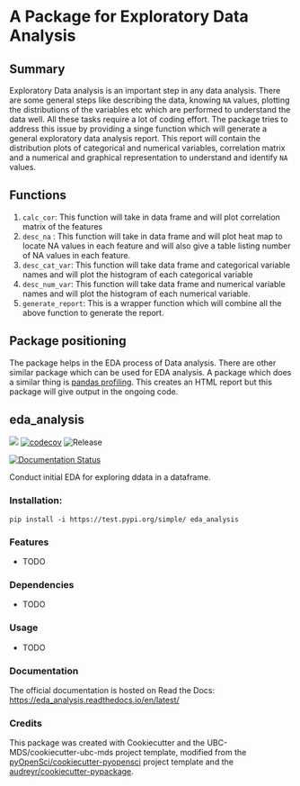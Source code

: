 # A Package for Exploratory Data Analysis

## Summary

Exploratory Data analysis is an important step in any data analysis. There are some general steps like describing the data, knowing `NA` values, plotting the distributions of the variables etc which are performed to understand the data well. All these tasks require a lot of coding effort. The package tries to address this issue by providing a singe function which will generate a general exploratory data analysis report. This report will contain the distribution plots of categorical and numerical variables, correlation matrix and a numerical and graphical representation to understand and identify `NA` values.

## Functions

1. `calc_cor`: This function will take in data frame and will plot correlation matrix of the features
2. `desc_na` : This function will take in data frame and will plot heat map to locate NA values in each feature and will also give a table listing number of NA values in each feature.
3. `desc_cat_var`: This function will take data frame and categorical variable names and will plot the histogram of each categorical variable
4. `desc_num_var`: This function will take data frame and numerical variable names and will plot the histogram of each numerical variable.
5. `generate_report`: This is a wrapper function which will combine all the above function to generate the report.

## Package positioning

The package helps in the EDA process of Data analysis. There are other similar package which can be used for EDA analysis. A package which does a similar thing is [pandas profiling](https://github.com/pandas-profiling/pandas-profiling). This creates an HTML report but this package will give output in the ongoing code.


## eda_analysis 

![](https://github.com/sweber15/eda_analysis/workflows/build/badge.svg) [![codecov](https://codecov.io/gh/sweber15/eda_analysis/branch/master/graph/badge.svg)](https://codecov.io/gh/sweber15/eda_analysis) ![Release](https://github.com/sweber15/eda_analysis/workflows/Release/badge.svg)

[![Documentation Status](https://readthedocs.org/projects/eda_analysis/badge/?version=latest)](https://eda_analysis.readthedocs.io/en/latest/?badge=latest)

Conduct initial EDA for exploring ddata in a dataframe.

### Installation:

```
pip install -i https://test.pypi.org/simple/ eda_analysis
```

### Features
- TODO

### Dependencies

- TODO

### Usage

- TODO

### Documentation
The official documentation is hosted on Read the Docs: <https://eda_analysis.readthedocs.io/en/latest/>

### Credits
This package was created with Cookiecutter and the UBC-MDS/cookiecutter-ubc-mds project template, modified from the [pyOpenSci/cookiecutter-pyopensci](https://github.com/pyOpenSci/cookiecutter-pyopensci) project template and the [audreyr/cookiecutter-pypackage](https://github.com/audreyr/cookiecutter-pypackage).

